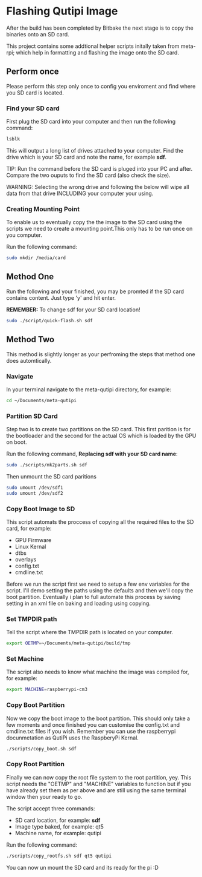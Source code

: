 # Flashing Qutipi Image

After the build has been completed by Bitbake the next stage is to copy the binaries onto an SD card.

This project contains some addtional helper scripts initally taken from meta-rpi; which help in formatting and flashing the image onto the SD card.

## Perform once

Please perform this step only once to config you enviroment and find where you SD card is located.

### Find your SD card

First plug the SD card into your computer and then run the following command:

```bash
lsblk
```

This will output a long list of drives attached to your computer. Find the drive which is your SD card and note the name, for example **sdf**.

TIP: Run the command before the SD card is pluged into your PC and after. Compare the two ouputs to find the SD card (also check the size).

WARNING: Selecting the wrong drive and following the below will wipe all data from that drive INCLUDING your computer your using. 

### Creating Mounting Point

To enable us to eventually copy the the image to the SD card using the scripts we need to create a mounting point.This only has to be run once on you computer.

Run the following command:

```bash
sudo mkdir /media/card
```

## Method One

Run the following and your finished, you may be promted if the SD card contains content. Just type 'y' and hit enter.

**REMEMBER:** To change sdf for your SD card location!

```bash
sudo ./script/quick-flash.sh sdf

```

## Method Two

This method is slightly longer as your perfroming the steps that method one does automtically.

### Navigate

In your terminal navigate to the meta-qutipi directory, for example:

```bash
cd ~/Documents/meta-qutipi
```

### Partition SD Card

Step two is to create two partitions on the SD card. This first parition is for the bootloader and the second for the actual OS which is loaded by the GPU on boot. 

Run the following command, **Replacing sdf with your SD card name**:

```bash
sudo ./scripts/mk2parts.sh sdf
```

Then unmount the SD card paritions

```bash
sudo umount /dev/sdf1
sudo umount /dev/sdf2
```

### Copy Boot Image to SD

This script automats the proccess of copying all the required files to the SD card, for example:

  * GPU Firmware
  * Linux Kernal
  * dtbs
  * overlays
  * config.txt
  * cmdline.txt

Before we run the script first we need to setup a few env variables for the script. I'll demo setting the paths using the defaults and then we'll copy the boot partition. Eventually i plan to full automate this process by saving setting in an xml file on baking and loading using copying.

### Set TMPDIR path

Tell the script where the TMPDIR path is located on your computer.

``` bash
export OETMP=~/Documents/meta-qutipi/build/tmp
```

### Set Machine

The script also needs to know what machine the image was compiled for, for example:

```bash
export MACHINE=raspberrypi-cm3
```

### Copy Boot Partition

Now we copy the boot image to the boot partition. This should only take a few moments and once finished you can customise the config.txt and cmdline.txt files if you wish. Remember you can use the raspberrypi docunmetation as QutiPi uses the RaspberyPi Kernal.

```bash
./scripts/copy_boot.sh sdf
```

### Copy Root Partition

Finally we can now copy the root file system to the root partition, yey. This script needs the "OETMP" and "MACHINE" variables to function but if you have already set them as per above and are still using the same terminal window then your ready to go.

The script accept three commands:

  * SD card location, for example: **sdf**
  * Image type baked, for example: qt5
  * Machine name, for example: qutipi

Run the following command:

```bash
./scripts/copy_rootfs.sh sdf qt5 qutipi
```

You can now un mount the SD card and its ready for the pi :D

